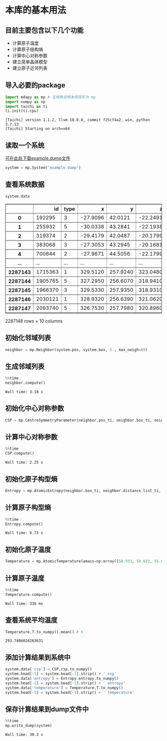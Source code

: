 # 本库的基本用法

## 目前主要包含以下几个功能

- 计算原子温度
- 计算原子结构熵
- 计算中心对称参数
- 建立简单晶体模型
- 建立原子近邻列表

## 导入必要的package


```python
import mdapy as mp # 无特殊说明本库简写为 mp
import numpy as np
import taichi as ti
ti.init(ti.cpu)
```

    [Taichi] version 1.1.2, llvm 10.0.0, commit f25cf4a2, win, python 3.7.13
    [Taichi] Starting on arch=x64
    

## 读取一个系统
[可在此处下载example.dump文件](http://yunpan.mushroomfire.com/s/GzTv)


```python
system = mp.System('example.dump') 
```

## 查看系统数据


```python
system.data
```




<div>
<style scoped>
    .dataframe tbody tr th:only-of-type {
        vertical-align: middle;
    }

    .dataframe tbody tr th {
        vertical-align: top;
    }

    .dataframe thead th {
        text-align: right;
    }
</style>
<table border="1" class="dataframe">
  <thead>
    <tr style="text-align: right;">
      <th></th>
      <th>id</th>
      <th>type</th>
      <th>x</th>
      <th>y</th>
      <th>z</th>
      <th>vx</th>
      <th>vy</th>
      <th>vz</th>
      <th>c_1</th>
      <th>c_2</th>
    </tr>
  </thead>
  <tbody>
    <tr>
      <th>0</th>
      <td>192295</td>
      <td>3</td>
      <td>-27.9096</td>
      <td>42.0121</td>
      <td>-22.2491</td>
      <td>-2.35674</td>
      <td>0.481940</td>
      <td>-0.257686</td>
      <td>5.06650</td>
      <td>-3.71151</td>
    </tr>
    <tr>
      <th>1</th>
      <td>255932</td>
      <td>5</td>
      <td>-30.0338</td>
      <td>43.2841</td>
      <td>-22.1938</td>
      <td>1.55510</td>
      <td>-1.125920</td>
      <td>-1.983760</td>
      <td>5.16323</td>
      <td>-3.69935</td>
    </tr>
    <tr>
      <th>2</th>
      <td>319374</td>
      <td>2</td>
      <td>-29.4179</td>
      <td>42.0487</td>
      <td>-20.1799</td>
      <td>-1.56154</td>
      <td>-0.105773</td>
      <td>-1.052900</td>
      <td>6.02419</td>
      <td>-3.51732</td>
    </tr>
    <tr>
      <th>3</th>
      <td>383068</td>
      <td>3</td>
      <td>-27.3053</td>
      <td>43.2945</td>
      <td>-20.1681</td>
      <td>1.75865</td>
      <td>0.962938</td>
      <td>-2.273980</td>
      <td>5.15436</td>
      <td>-3.90756</td>
    </tr>
    <tr>
      <th>4</th>
      <td>700644</td>
      <td>2</td>
      <td>-27.9671</td>
      <td>44.5056</td>
      <td>-22.1799</td>
      <td>2.11749</td>
      <td>-0.684720</td>
      <td>-0.795077</td>
      <td>6.15314</td>
      <td>-3.85788</td>
    </tr>
    <tr>
      <th>...</th>
      <td>...</td>
      <td>...</td>
      <td>...</td>
      <td>...</td>
      <td>...</td>
      <td>...</td>
      <td>...</td>
      <td>...</td>
      <td>...</td>
      <td>...</td>
    </tr>
    <tr>
      <th>2287143</th>
      <td>1715363</td>
      <td>1</td>
      <td>329.5120</td>
      <td>257.9240</td>
      <td>323.0480</td>
      <td>1.93039</td>
      <td>1.215740</td>
      <td>-1.869160</td>
      <td>5.89311</td>
      <td>-3.92515</td>
    </tr>
    <tr>
      <th>2287144</th>
      <td>1905765</td>
      <td>5</td>
      <td>327.2950</td>
      <td>256.6070</td>
      <td>318.9410</td>
      <td>2.16960</td>
      <td>-4.590730</td>
      <td>1.395140</td>
      <td>4.94041</td>
      <td>-4.08289</td>
    </tr>
    <tr>
      <th>2287145</th>
      <td>1966370</td>
      <td>3</td>
      <td>329.5330</td>
      <td>257.9350</td>
      <td>318.9310</td>
      <td>2.65692</td>
      <td>-3.539740</td>
      <td>-1.125020</td>
      <td>5.70667</td>
      <td>-3.83374</td>
    </tr>
    <tr>
      <th>2287146</th>
      <td>2030121</td>
      <td>1</td>
      <td>328.9320</td>
      <td>256.6390</td>
      <td>321.0620</td>
      <td>1.25297</td>
      <td>0.868006</td>
      <td>1.104770</td>
      <td>5.42057</td>
      <td>-3.39951</td>
    </tr>
    <tr>
      <th>2287147</th>
      <td>2093740</td>
      <td>5</td>
      <td>326.7530</td>
      <td>257.7980</td>
      <td>320.8960</td>
      <td>2.40437</td>
      <td>-0.944472</td>
      <td>3.358390</td>
      <td>6.04798</td>
      <td>-2.90699</td>
    </tr>
  </tbody>
</table>
<p>2287148 rows × 10 columns</p>
</div>



## 初始化邻域列表


```python
neighbor = mp.Neighbor(system.pos, system.box, 5., max_neigh=60)
```

## 生成邻域列表


```python
%%time
neighbor.compute()
```

    Wall time: 3.18 s
    

## 初始化中心对称参数


```python
CSP = mp.CentroSymmetryParameter(neighbor.pos_ti, neighbor.box_ti, neighbor.boundary, neighbor.verlet_list_ti, neighbor.distance_list_ti, 12)
```

## 计算中心对称参数


```python
%%time
CSP.compute()
```

    Wall time: 2.25 s
    

## 初始化原子构型熵


```python
Entropy = mp.AtomicEntropy(neighbor.box_ti, neighbor.distance_list_ti, 5.)
```

## 计算原子构型熵


```python
%%time
Entropy.compute()
```

    Wall time: 6.73 s
    

## 初始化原子温度


```python
Temperature = mp.AtomicTemperature(amass=np.array([58.933, 58.693, 55.847, 26.982, 63.546]), vel=system.vel, verlet_list = neighbor.verlet_list_ti, atype_list=system.data['type'].values)
```

## 计算原子温度


```python
%%time
Temperature.compute()
```

    Wall time: 336 ms
    

## 查看系统平均温度


```python
Temperature.T.to_numpy().mean() # K
```




    293.7486024263631



## 添加计算结果到系统中


```python
system.data['csp'] = CSP.csp.to_numpy()
system.head[-1] = system.head[-1].strip() + ' csp'
system.data['entropy'] = Entropy.entropy.to_numpy()
system.head[-1] = system.head[-1].strip() + ' entropy'
system.data['temperature'] = Temperature.T.to_numpy()
system.head[-1] = system.head[-1].strip() + ' temperature'
```

## 保存计算结果到dump文件中


```python
%%time
mp.write_dump(system)
```

    Wall time: 30.3 s
    
